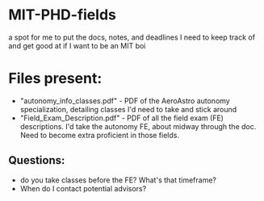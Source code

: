 # MIT-PHD-fields
a spot for me to put the docs, notes, and deadlines I need to keep track of and get good at if I want to be an MIT boi

# Files present:
- "autonomy_info_classes.pdf" - PDF of the AeroAstro autonomy specialization, detailing classes I'd need to take and stick around
- "Field_Exam_Description.pdf" - PDF of all the field exam (FE) descriptions. I'd take the autonomy FE, about midway through the doc. Need to become extra proficient in those fields.






## Questions:
- do you take classes before the FE? What's that timeframe?
- When do I contact potential advisors?
